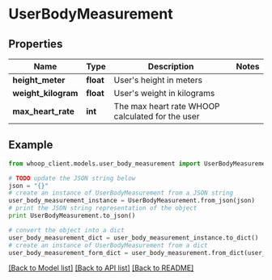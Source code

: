 # UserBodyMeasurement


## Properties
Name | Type | Description | Notes
------------ | ------------- | ------------- | -------------
**height_meter** | **float** | User&#39;s height in meters | 
**weight_kilogram** | **float** | User&#39;s weight in kilograms | 
**max_heart_rate** | **int** | The max heart rate WHOOP calculated for the user | 

## Example

```python
from whoop_client.models.user_body_measurement import UserBodyMeasurement

# TODO update the JSON string below
json = "{}"
# create an instance of UserBodyMeasurement from a JSON string
user_body_measurement_instance = UserBodyMeasurement.from_json(json)
# print the JSON string representation of the object
print UserBodyMeasurement.to_json()

# convert the object into a dict
user_body_measurement_dict = user_body_measurement_instance.to_dict()
# create an instance of UserBodyMeasurement from a dict
user_body_measurement_form_dict = user_body_measurement.from_dict(user_body_measurement_dict)
```
[[Back to Model list]](../README.md#documentation-for-models) [[Back to API list]](../README.md#documentation-for-api-endpoints) [[Back to README]](../README.md)


